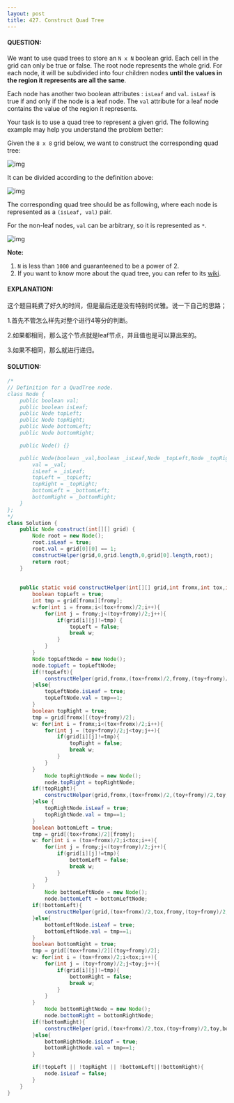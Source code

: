 ```yaml
---
layout: post
title: 427. Construct Quad Tree
---
```


#### QUESTION:

We want to use quad trees to store an `N x N` boolean grid. Each cell in the grid can only be true or false. The root node represents the whole grid. For each node, it will be subdivided into four children nodes **until the values in the region it represents are all the same**.

Each node has another two boolean attributes : `isLeaf` and `val`. `isLeaf` is true if and only if the node is a leaf node. The `val` attribute for a leaf node contains the value of the region it represents.

Your task is to use a quad tree to represent a given grid. The following example may help you understand the problem better:

Given the `8 x 8` grid below, we want to construct the corresponding quad tree:

![img](https://s3-lc-upload.s3.amazonaws.com/uploads/2018/02/01/962_grid.png)

It can be divided according to the definition above:

![img](https://s3-lc-upload.s3.amazonaws.com/uploads/2018/02/01/962_grid_divided.png)

 

The corresponding quad tree should be as following, where each node is represented as a `(isLeaf, val)` pair.

For the non-leaf nodes, `val` can be arbitrary, so it is represented as `*`.

![img](https://s3-lc-upload.s3.amazonaws.com/uploads/2018/02/01/962_quad_tree.png)

**Note:**

1. `N` is less than `1000` and guaranteened to be a power of 2.
2. If you want to know more about the quad tree, you can refer to its [wiki](https://en.wikipedia.org/wiki/Quadtree).

#### EXPLANATION:

这个题目耗费了好久的时间，但是最后还是没有特别的优雅。说一下自己的思路；

1.首先不管怎么样先对整个进行4等分的判断。

2.如果都相同，那么这个节点就是leaf节点，并且值也是可以算出来的。

3.如果不相同，那么就进行递归。

#### SOLUTION:

```java
/*
// Definition for a QuadTree node.
class Node {
    public boolean val;
    public boolean isLeaf;
    public Node topLeft;
    public Node topRight;
    public Node bottomLeft;
    public Node bottomRight;

    public Node() {}

    public Node(boolean _val,boolean _isLeaf,Node _topLeft,Node _topRight,Node _bottomLeft,Node _bottomRight) {
        val = _val;
        isLeaf = _isLeaf;
        topLeft = _topLeft;
        topRight = _topRight;
        bottomLeft = _bottomLeft;
        bottomRight = _bottomRight;
    }
};
*/
class Solution {
    public Node construct(int[][] grid) {
        Node root = new Node();
        root.isLeaf = true;
        root.val = grid[0][0] == 1;
        constructHelper(grid,0,grid.length,0,grid[0].length,root);
        return root;
    }
    
    
    public static void constructHelper(int[][] grid,int fromx,int tox,int fromy,int toy,Node node){
        boolean topLeft = true;
        int tmp = grid[fromx][fromy];
        w:for(int i = fromx;i<(tox+fromx)/2;i++){
            for(int j = fromy;j<(toy+fromy)/2;j++){
                if(grid[i][j]!=tmp) {
                    topLeft = false;
                    break w;
                }
            }
        }
        Node topLeftNode = new Node();
        node.topLeft = topLeftNode;
        if(!topLeft){
            constructHelper(grid,fromx,(tox+fromx)/2,fromy,(toy+fromy)/2,topLeftNode);
        }else{
            topLeftNode.isLeaf = true;
            topLeftNode.val = tmp==1;
        }
        boolean topRight = true;
        tmp = grid[fromx][(toy+fromy)/2];
        w: for(int i = fromx;i<(tox+fromx)/2;i++){
            for(int j = (toy+fromy)/2;j<toy;j++){
                if(grid[i][j]!=tmp){
                    topRight = false;
                    break w;
                }
            }
        }
            Node topRightNode = new Node();
            node.topRight = topRightNode;
        if(!topRight){
            constructHelper(grid,fromx,(tox+fromx)/2,(toy+fromy)/2,toy,topRightNode);
        }else {
            topRightNode.isLeaf = true;
            topRightNode.val = tmp==1;
        }
        boolean bottomLeft = true;
        tmp = grid[(tox+fromx)/2][fromy];
        w: for(int i = (tox+fromx)/2;i<tox;i++){
            for(int j = fromy;j<(toy+fromy)/2;j++){
                if(grid[i][j]!=tmp){
                    bottomLeft = false;
                    break w;
                }
            }
        }
            Node bottomLeftNode = new Node();
            node.bottomLeft = bottomLeftNode;
        if(!bottomLeft){
            constructHelper(grid,(tox+fromx)/2,tox,fromy,(toy+fromy)/2,bottomLeftNode);
        }else{
            bottomLeftNode.isLeaf = true;
            bottomLeftNode.val = tmp==1;
        }
        boolean bottomRight = true;
        tmp = grid[(tox+fromx)/2][(toy+fromy)/2];
        w: for(int i = (tox+fromx)/2;i<tox;i++){
            for(int j = (toy+fromy)/2;j<toy;j++){
                if(grid[i][j]!=tmp){
                    bottomRight = false;
                    break w;
                }
            }
        }
            Node bottomRightNode = new Node();
            node.bottomRight = bottomRightNode;
        if(!bottomRight){
            constructHelper(grid,(tox+fromx)/2,tox,(toy+fromy)/2,toy,bottomRightNode);
        }else{
            bottomRightNode.isLeaf = true;
            bottomRightNode.val = tmp==1;
        }

        if(!topLeft || !topRight || !bottomLeft||!bottomRight){
            node.isLeaf = false;
        }
    }
}
```

